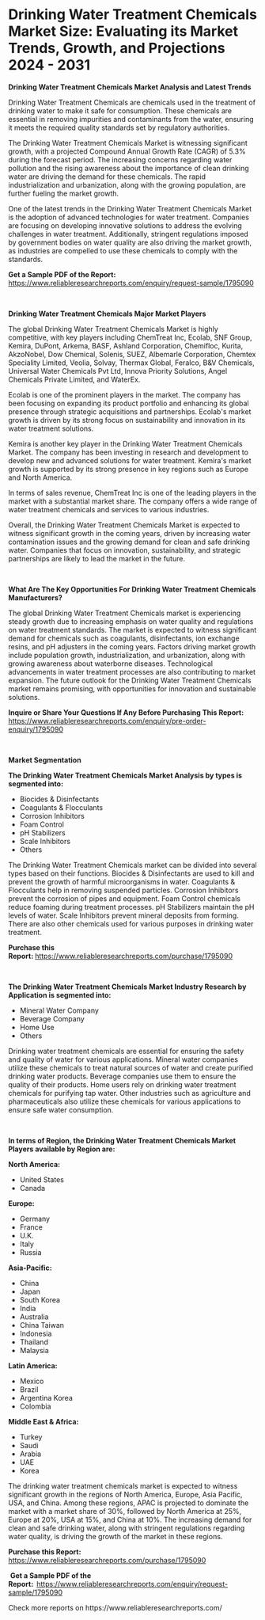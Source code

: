 <p><h1>Drinking Water Treatment Chemicals Market Size: Evaluating its Market Trends, Growth, and Projections 2024 - 2031</h1></p><p><strong>Drinking Water Treatment Chemicals Market Analysis and Latest Trends</strong></p>
<p><p>Drinking Water Treatment Chemicals are chemicals used in the treatment of drinking water to make it safe for consumption. These chemicals are essential in removing impurities and contaminants from the water, ensuring it meets the required quality standards set by regulatory authorities.</p><p>The Drinking Water Treatment Chemicals Market is witnessing significant growth, with a projected Compound Annual Growth Rate (CAGR) of 5.3% during the forecast period. The increasing concerns regarding water pollution and the rising awareness about the importance of clean drinking water are driving the demand for these chemicals. The rapid industrialization and urbanization, along with the growing population, are further fueling the market growth.</p><p>One of the latest trends in the Drinking Water Treatment Chemicals Market is the adoption of advanced technologies for water treatment. Companies are focusing on developing innovative solutions to address the evolving challenges in water treatment. Additionally, stringent regulations imposed by government bodies on water quality are also driving the market growth, as industries are compelled to use these chemicals to comply with the standards.</p></p>
<p><strong>Get a Sample PDF of the Report:&nbsp;</strong> <a href="https://www.reliableresearchreports.com/enquiry/request-sample/1795090">https://www.reliableresearchreports.com/enquiry/request-sample/1795090</a></p>
<p>&nbsp;</p>
<p><strong>Drinking Water Treatment Chemicals Major Market Players</strong></p>
<p><p>The global Drinking Water Treatment Chemicals Market is highly competitive, with key players including ChemTreat Inc, Ecolab, SNF Group, Kemira, DuPont, Arkema, BASF, Ashland Corporation, Chemifloc, Kurita, AkzoNobel, Dow Chemical, Solenis, SUEZ, Albemarle Corporation, Chemtex Speciality Limited, Veolia, Solvay, Thermax Global, Feralco, B&V Chemicals, Universal Water Chemicals Pvt Ltd, Innova Priority Solutions, Angel Chemicals Private Limited, and WaterEx.</p><p>Ecolab is one of the prominent players in the market. The company has been focusing on expanding its product portfolio and enhancing its global presence through strategic acquisitions and partnerships. Ecolab's market growth is driven by its strong focus on sustainability and innovation in its water treatment solutions.</p><p>Kemira is another key player in the Drinking Water Treatment Chemicals Market. The company has been investing in research and development to develop new and advanced solutions for water treatment. Kemira's market growth is supported by its strong presence in key regions such as Europe and North America.</p><p>In terms of sales revenue, ChemTreat Inc is one of the leading players in the market with a substantial market share. The company offers a wide range of water treatment chemicals and services to various industries.</p><p>Overall, the Drinking Water Treatment Chemicals Market is expected to witness significant growth in the coming years, driven by increasing water contamination issues and the growing demand for clean and safe drinking water. Companies that focus on innovation, sustainability, and strategic partnerships are likely to lead the market in the future.</p></p>
<p>&nbsp;</p>
<p><strong>What Are The Key Opportunities For Drinking Water Treatment Chemicals Manufacturers?</strong></p>
<p><p>The global Drinking Water Treatment Chemicals market is experiencing steady growth due to increasing emphasis on water quality and regulations on water treatment standards. The market is expected to witness significant demand for chemicals such as coagulants, disinfectants, ion exchange resins, and pH adjusters in the coming years. Factors driving market growth include population growth, industrialization, and urbanization, along with growing awareness about waterborne diseases. Technological advancements in water treatment processes are also contributing to market expansion. The future outlook for the Drinking Water Treatment Chemicals market remains promising, with opportunities for innovation and sustainable solutions.</p></p>
<p><strong>Inquire or Share Your Questions If Any Before Purchasing This Report:</strong> <a href="https://www.reliableresearchreports.com/enquiry/pre-order-enquiry/1795090">https://www.reliableresearchreports.com/enquiry/pre-order-enquiry/1795090</a></p>
<p>&nbsp;</p>
<p><strong>Market Segmentation</strong></p>
<p><strong>The Drinking Water Treatment Chemicals Market Analysis by types is segmented into:</strong></p>
<p><ul><li>Biocides & Disinfectants</li><li>Coagulants & Flocculants</li><li>Corrosion Inhibitors</li><li>Foam Control</li><li>pH Stabilizers</li><li>Scale Inhibitors</li><li>Others</li></ul></p>
<p><p>The Drinking Water Treatment Chemicals market can be divided into several types based on their functions. Biocides & Disinfectants are used to kill and prevent the growth of harmful microorganisms in water. Coagulants & Flocculants help in removing suspended particles. Corrosion Inhibitors prevent the corrosion of pipes and equipment. Foam Control chemicals reduce foaming during treatment processes. pH Stabilizers maintain the pH levels of water. Scale Inhibitors prevent mineral deposits from forming. There are also other chemicals used for various purposes in drinking water treatment.</p></p>
<p><strong>Purchase this Report:&nbsp;</strong><a href="https://www.reliableresearchreports.com/purchase/1795090">https://www.reliableresearchreports.com/purchase/1795090</a></p>
<p>&nbsp;</p>
<p><strong>The Drinking Water Treatment Chemicals Market Industry Research by Application is segmented into:</strong></p>
<p><ul><li>Mineral Water Company</li><li>Beverage Company</li><li>Home Use</li><li>Others</li></ul></p>
<p><p>Drinking water treatment chemicals are essential for ensuring the safety and quality of water for various applications. Mineral water companies utilize these chemicals to treat natural sources of water and create purified drinking water products. Beverage companies use them to ensure the quality of their products. Home users rely on drinking water treatment chemicals for purifying tap water. Other industries such as agriculture and pharmaceuticals also utilize these chemicals for various applications to ensure safe water consumption.</p></p>
<p>&nbsp;</p>
<p><strong>In terms of Region, the Drinking Water Treatment Chemicals Market Players available by Region are:</strong></p>
<p>
    <p> <strong> North America: </strong>
        <ul>
            <li>United States</li>
            <li>Canada</li>
        </ul>
        </p> 
    <p> <strong> Europe: </strong>
        <ul>
            <li>Germany</li>
            <li>France</li>
            <li>U.K.</li>
            <li>Italy</li>
            <li>Russia</li>
        </ul>
        </p> 
    <p> <strong> Asia-Pacific: </strong>
        <ul>
            <li>China</li>
            <li>Japan</li>
            <li>South Korea</li>
            <li>India</li>
            <li>Australia</li>
            <li>China Taiwan</li>
            <li>Indonesia</li>
            <li>Thailand</li>
            <li>Malaysia</li>
        </ul>
        </p> 
    <p> <strong> Latin America: </strong>
        <ul>
            <li>Mexico</li>
            <li>Brazil</li>
            <li>Argentina Korea</li>
            <li>Colombia</li>
        </ul>
        </p> 
    <p> <strong> Middle East & Africa: </strong>
        <ul>
            <li>Turkey</li>
            <li>Saudi</li>
            <li>Arabia</li>
            <li>UAE</li>
            <li>Korea</li>
        </ul>
    </p>
    </p>
<p><p>The drinking water treatment chemicals market is expected to witness significant growth in the regions of North America, Europe, Asia Pacific, USA, and China. Among these regions, APAC is projected to dominate the market with a market share of 30%, followed by North America at 25%, Europe at 20%, USA at 15%, and China at 10%. The increasing demand for clean and safe drinking water, along with stringent regulations regarding water quality, is driving the growth of the market in these regions.</p></p>
<p><strong>Purchase this Report: </strong><a href="https://www.reliableresearchreports.com/purchase/1795090">https://www.reliableresearchreports.com/purchase/1795090</a></p>
<p>&nbsp;<strong>Get a Sample PDF of the Report:&nbsp;&nbsp;</strong><a href="https://www.reliableresearchreports.com/enquiry/request-sample/1795090">https://www.reliableresearchreports.com/enquiry/request-sample/1795090</a></p>
<p><strong></strong></p>
<p>Check more reports on https://www.reliableresearchreports.com/</p>